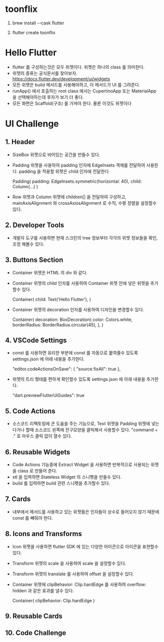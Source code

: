 # toonflix

1. brew install --cask flutter

2. flutter create toonflix

# Hello Flutter

- flutter 를 구성하는것은 모두 위젯이다. 위젯은 하나의 class 를 의미한다.
- 위젯의 종류는 공식문서를 찾아보자. https://docs.flutter.dev/development/ui/widgets
- 모든 위젯은 build 메서드를 사용해야하고, 이 메서드가 UI 를 그려준다.
- runApp() 에서 호출하는 root class 에서는 CupertinoApp 또는 MaterialApp 을 선택해야하는데 후자가 보기 더 좋다.
- 모든 화면은 Scaffold(구조) 를 가져야 한다. 물론 이것도 위젯이다

# UI Challenge

## 1. Header

- SizeBox 위젯으로 비어있는 공간을 만들수 있다.
- Padding 위젯을 사용하여 padding 인자에 EdgeInsets 객체를 전달하여 사용한다. padding 을 적용할 위젯은 child 인자에 전달한다

    Padding(
        padding: EdgeInsets.symmetric(horizontal: 40),
        child: Column(...)
    )

- Row 위젯과 Column 위젯에 children[] 을 전달하여 구성하고, mainAxisAlignment 와 crossAxiosAlignment 로 수직, 수평 정렬을 설정할수 있다.    

## 2. Developer Tools

- 개발자 도구를 사용하면 현재 스크린의 tree 정보부터 각각의 위젯 정보들을 확인, 조정 해볼수 있다.

## 3. Buttons Section

- Container 위젯은 HTML 의 div 와 같다.
- Container 위젯의 child 인자를 사용하여 Container 위젯 안에 넣은 위젯을 추가할수 있다.

    Container(
        child: Text('Hello Flutter'),
    )

- Container 위젯의 decoration 인자를 사용하여 디자인을 변경할수 있다.

    Container(
        decoration: BoxDecoration(
            color: Colors.white,
            borderRadius: BorderRadius.circular(45),
        ),
    )

## 4. VSCode Settings

- const 를 사용하면 유리한 부분에 const 를 자동으로 붙여줄수 있도록 settings.json 에 아래 내용을 추가한다.

    "editor.codeActionsOnSave": {
        "source.fixAll": true
    },

- 위젯의 트리 형태를 편하게 확인할수 있도록 settings.json 에 아래 내용을 추가한다.

    "dart.previewFlutterUiGuides": true
    

## 5. Code Actions

- 소스코드 리펙토링에 큰 도움을 주는 기능으로, Text 위젯을 Padding 위젯에 넣는다거나 할때 소스코드 왼쪽에 전구모양을 클릭해서 사용할수 있다. "command + ." 로 마우스 클릭 없이 열수 있다.

## 6. Reusable Widgets

- Code Actions 기능중에 Extract Widget 을 사용하면 반복적으로 사용되는 위젯을 class 로 만들어 준다.
- stl 을 입력하면 Stateless Widget 의 스니펫을 만들수 있다. 
- build 를 입력하면 build 관련 스니펫을 추가할수 있다.

## 7. Cards

- 내부에서 메서드를 사용하고 있는 위젯들은 인자들이 상수로 들어오지 않기 때문에 const 를 빼줘야 한다.

## 8. Icons and Transforms

- Icon 위젯을 사용하면 flutter SDK 에 있는 다양한 아이콘으로 아이콘을 표현할수 있다.
- Transform 위젯의 scale 을 사용하여 scale 을 설정할수 있다.
- Transform 위젯의 translate 를 사용하여 offset 을 설정할수 있다.
- Container 위젯에 clipBehavior: Clip.hardEdge 를 사용하여 overflow: hidden 과 같은 효과를 낼수 있다.

    Container(
        clipBehavior: Clip.hardEdge
    )

## 9. Reusable Cards

## 10. Code Challenge